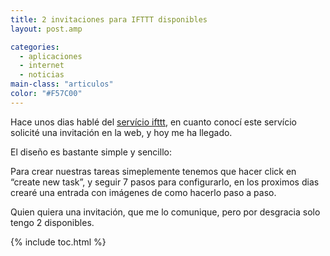 ```yaml
---
title: 2 invitaciones para IFTTT disponibles
layout: post.amp

categories:
  - aplicaciones
  - internet
  - noticias
main-class: "articulos"
color: "#F57C00"
---
```

Hace unos dias hablé del [servício ifttt][1], en cuanto conocí este servício solicité una invitación en la web, y hoy me ha llegado.

El diseño es bastante simple y sencillo:

<div class="separator" style="clear: both; text-align: center;">
<a href="https://1.bp.blogspot.com/_IlK2pNFFgGM/TUiMm8LHzLI/AAAAAAAAAUA/lKO4Gdal7XY/s1600/Screenshot-ifttt%2B-%2Balgui91%2B-%2BChromium.png" imageanchor="1" style="margin-left:1em; margin-right:1em"><amp-img layout="responsive" border="0" height="244" width="320" src="https://1.bp.blogspot.com/_IlK2pNFFgGM/TUiMm8LHzLI/AAAAAAAAAUA/lKO4Gdal7XY/s320/Screenshot-ifttt%2B-%2Balgui91%2B-%2BChromium.png" /></a>
</div>
<!--ad-->

Para crear nuestras tareas simeplemente tenemos que hacer click en &#8220;create new task&#8221;, y seguir 7 pasos para configurarlo, en los proximos dias crearé una entrada con imágenes de como hacerlo paso a paso.

<div class="separator" style="clear: both; text-align: center;">
<a href="https://3.bp.blogspot.com/_IlK2pNFFgGM/TUiNSaTb7cI/AAAAAAAAAUI/6L9F04NsKQ0/s1600/Screenshot-ifttt%2B-%2BCreate%2Btask%2B-%2BChromium.png" imageanchor="1" style="margin-left:1em; margin-right:1em"><amp-img layout="responsive" border="0" height="244" width="320" src="https://3.bp.blogspot.com/_IlK2pNFFgGM/TUiNSaTb7cI/AAAAAAAAAUI/6L9F04NsKQ0/s320/Screenshot-ifttt%2B-%2BCreate%2Btask%2B-%2BChromium.png" /></a>
</div>



Quien quiera una invitación, que me lo comunique, pero por desgracia solo tengo 2 disponibles.

<div class="separator" style="clear: both; text-align: center;">
<a href="https://2.bp.blogspot.com/_IlK2pNFFgGM/TUiN8l95XOI/AAAAAAAAAUQ/sCdZwDJ8lqY/s1600/Screenshot-ifttt%2B-%2BInvites%2B-%2BChromium.png" imageanchor="1" style="margin-left:1em; margin-right:1em"><amp-img layout="responsive" border="0" height="244" width="320" src="https://2.bp.blogspot.com/_IlK2pNFFgGM/TUiN8l95XOI/AAAAAAAAAUQ/sCdZwDJ8lqY/s320/Screenshot-ifttt%2B-%2BInvites%2B-%2BChromium.png" /></a>
</div>



 [1]: https://elbauldelprogramador.com/ifttt-disparar-tareas-mediante-eventos/

{% include toc.html %}
